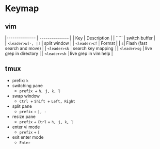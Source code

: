 # Keymap
## vim
|--------------- | --------------- |
| Key   | Description    |
| ``<leader>```   | switch buffer   |
| `<leader>w[-, |]`   | split window |
| `<leader>cf`   | Format   |
| `s`| Flash (fast search and move) |
| `<leader>sk` | search key mapping |
| `<leader>sg` | live grep in directory |
| `<leader>sh` | live grep in vim help |

## tmux
- prefix: `k`
- switching pane
  - `prefix `+ `h, j, k, l`
- swap window
  - `Ctrl `+ `Shift `+ `Left, Right`
- split pane
  - `prefix` + `|, -`
- resize pane
  - `prefix` + `Ctrl` + `h, j, k, l`
- enter vi mode
  - `prefix` + `[`
- exit enter mode
  - `Enter`
